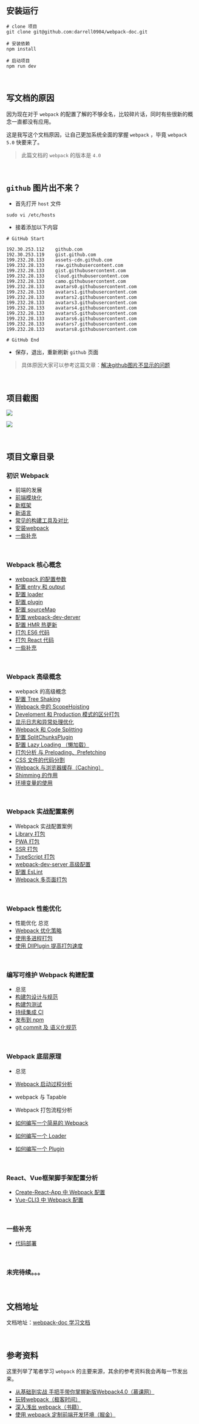 ## 安装运行

```nginx
# clone 项目
git clone git@github.com:darrell0904/webpack-doc.git

# 安装依赖
npm install

# 启动项目
npm run dev
```




&nbsp;

## 写文档的原因

因为现在对于 `webpack` 的配置了解的不够全名，比较碎片话，同时有些很新的概念一直都没有应用。

这是我写这个文档原因，让自己更加系统全面的掌握 `webpack` ，毕竟 `webpack 5.0` 快要来了。



> 此篇文档的 `webpack` 的版本是 `4.0`


&nbsp;

## `github` 图片出不来？

* 首先打开 `host` 文件

```nginx
sudo vi /etc/hosts
```

* 接着添加以下内容

```nginx
# GitHub Start

192.30.253.112    github.com
192.30.253.119    gist.github.com
199.232.28.133    assets-cdn.github.com
199.232.28.133    raw.githubusercontent.com
199.232.28.133    gist.githubusercontent.com
199.232.28.133    cloud.githubusercontent.com
199.232.28.133    camo.githubusercontent.com
199.232.28.133    avatars0.githubusercontent.com
199.232.28.133    avatars1.githubusercontent.com
199.232.28.133    avatars2.githubusercontent.com
199.232.28.133    avatars3.githubusercontent.com
199.232.28.133    avatars4.githubusercontent.com
199.232.28.133    avatars5.githubusercontent.com
199.232.28.133    avatars6.githubusercontent.com
199.232.28.133    avatars7.githubusercontent.com
199.232.28.133    avatars8.githubusercontent.com

# GitHub End
```

* 保存，退出，重新刷新 `github` 页面



> 具体原因大家可以参考这篇文章：[解决github图片不显示的问题](https://blog.csdn.net/qq_38232598/article/details/91346392)




&nbsp;

## 项目截图

![](./images/webpack1.png)

![](./images/webpack2.png)

&nbsp;

## 项目文章目录

### 初识 Webpack

* 前端的发展
* [前端模块化](https://github.com/darrell0904/webpack-doc/blob/master/docs/chapter0/module.md)
* [新框架](https://github.com/darrell0904/webpack-doc/blob/master/docs/chapter0/frame.md)
* [新语言](https://github.com/darrell0904/webpack-doc/blob/master/docs/chapter0/language.md)
* [常见的构建工具及对比](https://github.com/darrell0904/webpack-doc/blob/master/docs/chapter0/build_tools.md)
* [安装webpack](https://github.com/darrell0904/webpack-doc/blob/master/docs/chapter0/start.md)
* [一些补充](https://github.com/darrell0904/webpack-doc/blob/master/docs/chapter0/supplement.md)

&nbsp;
### Webpack 核心概念

* [webpack 的配置参数](https://github.com/darrell0904/webpack-doc/blob/master/docs/chapter1/README.md)
* [配置 entry 和 output](https://github.com/darrell0904/webpack-doc/blob/master/docs/chapter1/entry_output.md)
* [配置 loader](https://github.com/darrell0904/webpack-doc/blob/master/docs/chapter1/loaders.md)
* [配置 plugin](https://github.com/darrell0904/webpack-doc/blob/master/docs/chapter1/plugins.md)
* [配置 sourceMap](https://github.com/darrell0904/webpack-doc/blob/master/docs/chapter1/sourcemap.md)
* [配置 webpack-dev-derver](https://github.com/darrell0904/webpack-doc/blob/master/docs/chapter1/webpack_dev_server.md)
* [配置 HMR 热更新](https://github.com/darrell0904/webpack-doc/blob/master/docs/chapter1/hot_module_replacement.md)
* [打包 ES6 代码](https://github.com/darrell0904/webpack-doc/blob/master/docs/chapter1/webpack_babel.md)
* [打包 React 代码](https://github.com/darrell0904/webpack-doc/blob/master/docs/chapter1/webapck_react.md)
* [一些补充](https://github.com/darrell0904/webpack-doc/blob/master/docs/chapter1/supplement.md)

&nbsp;
### Webpack 高级概念

* webpack 的高级概念
* [配置 Tree Shaking](https://github.com/darrell0904/webpack-doc/blob/master/docs/chapter2/tree_shaking.md)
* [Webpack 中的 ScopeHoisting](https://github.com/darrell0904/webpack-doc/blob/master/docs/chapter2/scope_hoisting.md)
* [Develoment 和 Production 模式的区分打包](https://github.com/darrell0904/webpack-doc/blob/master/docs/chapter2/mode.md)
* [显示日志和异常处理优化](https://github.com/darrell0904/webpack-doc/blob/master/docs/chapter2/log.md)
* [Webpack 和 Code Splitting](https://github.com/darrell0904/webpack-doc/blob/master/docs/chapter2/code_splitting.md)
* [配置 SplitChunksPlugin](https://github.com/darrell0904/webpack-doc/blob/master/docs/chapter2/split_chunks_plugin.md)
* [配置 Lazy Loading （懒加载）](https://github.com/darrell0904/webpack-doc/blob/master/docs/chapter2/lazy_loading.md)
* [打包分析 与 Preloading、Prefetching](https://github.com/darrell0904/webpack-doc/blob/master/docs/chapter2/analysis.md)
* [CSS 文件的代码分割](https://github.com/darrell0904/webpack-doc/blob/master/docs/chapter2/css_splitting.md)
* [Webpack 与浏览器缓存（Caching）](https://github.com/darrell0904/webpack-doc/blob/master/docs/chapter2/caching.md)
* [Shimming 的作用](https://github.com/darrell0904/webpack-doc/blob/master/docs/chapter2/shimming.md)
* [环境变量的使用](https://github.com/darrell0904/webpack-doc/blob/master/docs/chapter2/env.md)


&nbsp;
### Webpack 实战配置案例

* Webpack 实战配置案例
* [Library 打包](https://github.com/darrell0904/webpack-doc/blob/master/docs/chapter3/library.md)
* [PWA 打包](https://github.com/darrell0904/webpack-doc/blob/master/docs/chapter3/pwa.md)
* [SSR 打包](https://github.com/darrell0904/webpack-doc/blob/master/docs/chapter3/ssr.md)
* [TypeScript 打包](https://github.com/darrell0904/webpack-doc/blob/master/docs/chapter3/typescript.md)
* [webpack-dev-server 高级配置](https://github.com/darrell0904/webpack-doc/blob/master/docs/chapter3/webpack_dev_server.md)
* [配置 EsLint](https://github.com/darrell0904/webpack-doc/blob/master/docs/chapter3/esLint.md)
* [Webpack 多页面打包](https://github.com/darrell0904/webpack-doc/blob/master/docs/chapter3/more_page.md)

&nbsp;

### Webpack 性能优化

* 性能优化 总览
* [Webpack 优化策略](https://github.com/darrell0904/webpack-doc/blob/master/docs/chapter6/performance.md)
* [使用多进程打包](https://github.com/darrell0904/webpack-doc/blob/master/docs/chapter6/multi_process.md)
* [使用 DllPlugin 提高打包速度](https://github.com/darrell0904/webpack-doc/blob/master/docs/chapter6/dllPlugin.md)

&nbsp;

### 编写可维护 Webpack 构建配置

* 总览
* [构建包设计与规范](https://github.com/darrell0904/webpack-doc/blob/master/docs/chapter7/design.md)
* [构建包测试](https://github.com/darrell0904/webpack-doc/blob/master/docs/chapter7/test.md)
* [持续集成 CI](https://github.com/darrell0904/webpack-doc/blob/master/docs/chapter7/ci.md)
* [发布到 npm](https://github.com/darrell0904/webpack-doc/blob/master/docs/chapter7/npm.md)
* [git commit 及 语义化规范](https://github.com/darrell0904/webpack-doc/blob/master/docs/chapter7/standard.md)

&nbsp;

### Webpack 底层原理

* 总览
* [Webpack 启动过程分析](https://github.com/darrell0904/webpack-doc/blob/master/docs/chapter4/webpack_start.md)
* webpack 与 Tapable
* Webpack 打包流程分析

* [如何编写一个简易的 Webpack](https://github.com/darrell0904/webpack-doc/blob/master/docs/chapter4/writeWebpack.md)

* [如何编写一个 Loader](https://github.com/darrell0904/webpack-doc/blob/master/docs/chapter4/writeLoader.md)
* [如何编写一个 Plugin](https://github.com/darrell0904/webpack-doc/blob/master/docs/chapter4/writePlugin.md)

&nbsp;
### React、Vue框架脚手架配置分析
* [Create-React-App 中 Webpack 配置](https://github.com/darrell0904/webpack-doc/blob/master/docs/chapter5/createReactApp.md)
* [Vue-CLI3 中 Webpack 配置](https://github.com/darrell0904/webpack-doc/blob/master/docs/chapter5/vueCli3.md)

&nbsp;

### 一些补充

* [代码部署](https://github.com/darrell0904/webpack-doc/blob/master/docs/chapter8/deploy.md)

&nbsp;

### 未完待续。。。

&nbsp;

## 文档地址

文档地址：[webpack-doc 学习文档](https://webpack-doc-20200228.now.sh/)


&nbsp;

## 参考资料

这里列举了笔者学习 `webpack` 的主要来源，其余的参考资料我会再每一节发出来。

* [从基础到实战 手把手带你掌握新版Webpack4.0（慕课网）](https://coding.imooc.com/class/316.html)
* [玩转webpack（极客时间）](https://time.geekbang.org/course/intro/190)
* [深入浅出 webpack（书籍）](https://webpack.wuhaolin.cn/)
* [使用 webpack 定制前端开发环境（掘金）](https://juejin.im/book/5a6abad5518825733c144469)